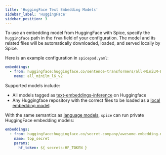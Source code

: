 ```yaml
---
title: 'HuggingFace Text Embedding Models'
sidebar_label: 'HuggingFace'
sidebar_position: 3
---
```


To use an embedding model from HuggingFace with Spice, specify the `huggingface` path in the `from` field of your configuration. The model and its related files will be automatically downloaded, loaded, and served locally by Spice.

Here is an example configuration in `spicepod.yaml`:

```yaml
embeddings:
  - from: huggingface:huggingface.co/sentence-transformers/all-MiniLM-L6-v2
    name: all_minilm_l6_v2
```

Supported models include:

- All models tagged as [text-embeddings-inference](https://huggingface.co/models?other=text-embeddings-inference) on Huggingface
- Any Huggingface repository with the correct files to be loaded as a [local embedding model](/components/embeddings/local.md).

With the same semantics as [language models](/components/models/huggingface#access-tokens), `spice` can run private HuggingFace embedding models:

```yaml
embeddings:
  - from: huggingface:huggingface.co/secret-company/awesome-embedding-model
    name: top_secret
    params:
      hf_token: ${ secrets:HF_TOKEN }
```
